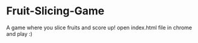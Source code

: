 # Fruit-Slicing-Game
A game where you slice fruits and score up!
open index.html file in chrome and play :)

